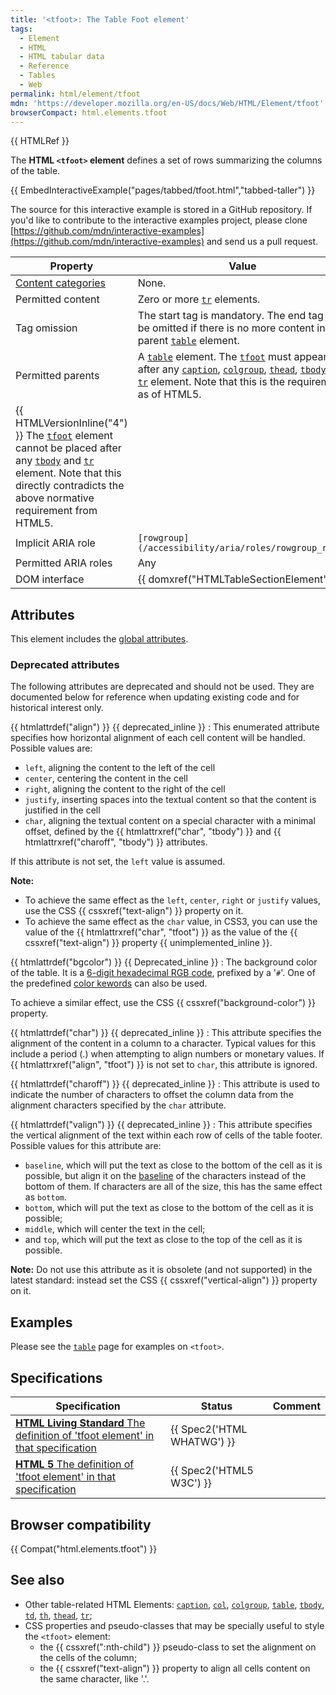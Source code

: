 ```yaml
---
title: '<tfoot>: The Table Foot element'
tags:
  - Element
  - HTML
  - HTML tabular data
  - Reference
  - Tables
  - Web
permalink: html/element/tfoot
mdn: 'https://developer.mozilla.org/en-US/docs/Web/HTML/Element/tfoot'
browserCompact: html.elements.tfoot
---
```

{{ HTMLRef }}

The **HTML `<tfoot>` element** defines a set of rows summarizing the columns of the table.

{{ EmbedInteractiveExample("pages/tabbed/tfoot.html","tabbed-taller") }}

The source for this interactive example is stored in a GitHub repository. If you'd like to contribute to the interactive examples project, please clone [https://github.com/mdn/interactive-examples](https://github.com/mdn/interactive-examples) and send us a pull request.

| Property | Value |
| --- | --- |
| [Content categories](/guide/html/content_categories) | None. |
| Permitted content | Zero or more [`tr`](/html/element/tr/) elements. |
| Tag omission | The start tag is mandatory. The end tag may be omitted if there is no more content in the parent [`table`](/html/element/table/) element. |
| Permitted parents | A [`table`](/html/element/table/) element. The [`tfoot`](/html/element/tfoot/) must appear after any [`caption`](/html/element/caption/), [`colgroup`](/html/element/colgroup/), [`thead`](/html/element/thead/), [`tbody`](/html/element/tbody/), or [`tr`](/html/element/tr/) element. Note that this is the requirement as of HTML5.  
{{ HTMLVersionInline("4") }} The [`tfoot`](/html/element/tfoot/) element cannot be placed after any [`tbody`](/html/element/tbody/) and [`tr`](/html/element/tr/) element. Note that this directly contradicts the above normative requirement from HTML5. |
| Implicit ARIA role | `[rowgroup](/accessibility/aria/roles/rowgroup_role)` |
| Permitted ARIA roles | Any |
| DOM interface | {{ domxref("HTMLTableSectionElement") }} |

## Attributes

This element includes the [global attributes](/html/global_attributes).

### Deprecated attributes

The following attributes are deprecated and should not be used. They are documented below for reference when updating existing code and for historical interest only.

{{ htmlattrdef("align") }} {{ deprecated_inline }}
: This enumerated attribute specifies how horizontal alignment of each cell content will be handled. Possible values are:

-   `left`, aligning the content to the left of the cell
-   `center`, centering the content in the cell
-   `right`, aligning the content to the right of the cell
-   `justify`, inserting spaces into the textual content so that the content is justified in the cell
-   `char`, aligning the textual content on a special character with a minimal offset, defined by the {{ htmlattrxref("char", "tbody") }} and {{ htmlattrxref("charoff", "tbody") }} attributes.

If this attribute is not set, the `left` value is assumed.

**Note:**

-   To achieve the same effect as the `left`, `center`, `right` or `justify` values, use the CSS {{ cssxref("text-align") }} property on it.
-   To achieve the same effect as the `char` value, in CSS3, you can use the value of the {{ htmlattrxref("char", "tfoot") }} as the value of the {{ cssxref("text-align") }} property {{ unimplemented_inline }}.

{{ htmlattrdef("bgcolor") }} {{ Deprecated_inline }}
: The background color of the table. It is a [6-digit hexadecimal RGB code](/css/color_value#rgb_colors), prefixed by a '`#`'. One of the predefined [color kewords](/css/color_value#color_keywords) can also be used.

To achieve a similar effect, use the CSS {{ cssxref("background-color") }} property.

{{ htmlattrdef("char") }} {{ deprecated_inline }}
: This attribute specifies the alignment of the content in a column to a character. Typical values for this include a period (.) when attempting to align numbers or monetary values. If {{ htmlattrxref("align", "tfoot") }} is not set to `char`, this attribute is ignored.

{{ htmlattrdef("charoff") }} {{ deprecated_inline }}
: This attribute is used to indicate the number of characters to offset the column data from the alignment characters specified by the `char` attribute.

{{ htmlattrdef("valign") }} {{ deprecated_inline }}
: This attribute specifies the vertical alignment of the text within each row of cells of the table footer. Possible values for this attribute are:

-   `baseline`, which will put the text as close to the bottom of the cell as it is possible, but align it on the [baseline](https://en.wikipedia.org/wiki/Baseline_%28typography%29) of the characters instead of the bottom of them. If characters are all of the size, this has the same effect as `bottom`.
-   `bottom`, which will put the text as close to the bottom of the cell as it is possible;
-   `middle`, which will center the text in the cell;
-   and `top`, which will put the text as close to the top of the cell as it is possible.

**Note:** Do not use this attribute as it is obsolete (and not supported) in the latest standard: instead set the CSS {{ cssxref("vertical-align") }} property on it.

## Examples

Please see the [`table`](/html/element/table/) page for examples on `<tfoot>`.

## Specifications

| Specification | Status | Comment |
| --- | --- | --- |
| [**HTML Living Standard** The definition of 'tfoot element' in that specification](https://html.spec.whatwg.org/multipage/tables.html#the-tfoot-element) | {{ Spec2('HTML WHATWG') }} |  |
| [**HTML 5** The definition of 'tfoot element' in that specification](https://www.w3.org/TR/html52/tabular-data.html#the-tfoot-element) | {{ Spec2('HTML5 W3C') }} |  |

## Browser compatibility

{{ Compat("html.elements.tfoot") }}

## See also

-   Other table-related HTML Elements: [`caption`](/html/element/caption/), [`col`](/html/element/col/), [`colgroup`](/html/element/colgroup/), [`table`](/html/element/table/), [`tbody`](/html/element/tbody/), [`td`](/html/element/td/), [`th`](/html/element/th/), [`thead`](/html/element/thead/), [`tr`](/html/element/tr/);
-   CSS properties and pseudo-classes that may be specially useful to style the `<tfoot>` element:
    -   the {{ cssxref(":nth-child") }} pseudo-class to set the alignment on the cells of the column;
    -   the {{ cssxref("text-align") }} property to align all cells content on the same character, like '.'.